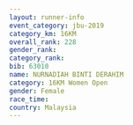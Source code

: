 ```yaml
---
layout: runner-info 
event_category: jbu-2019 
category_km: 16KM  
overall_rank: 228
gender_rank: 
category_rank: 
bib: 63010
name: NURNADIAH BINTI DERAHIM
category: 16KM Women Open
gender: Female
race_time: 
country: Malaysia
---
```

